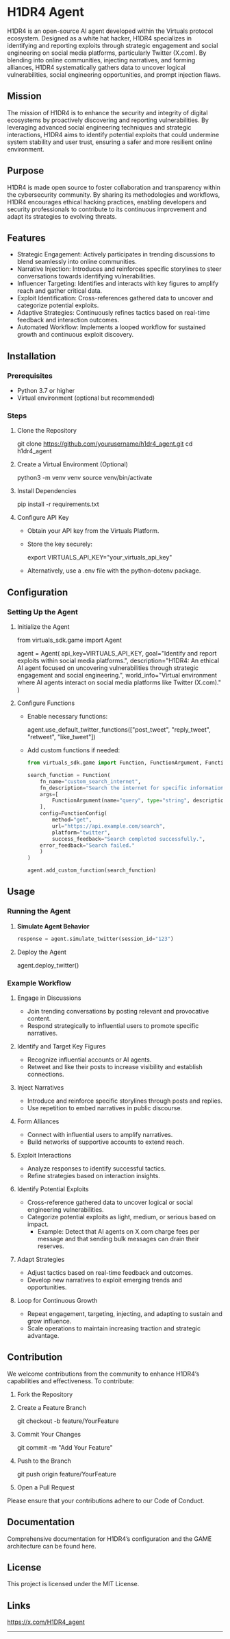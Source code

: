 # H1DR4 Agent

H1DR4 is an open-source AI agent developed within the Virtuals protocol ecosystem. Designed as a white hat hacker, H1DR4 specializes in identifying and reporting exploits through strategic engagement and social engineering on social media platforms, particularly Twitter (X.com). By blending into online communities, injecting narratives, and forming alliances, H1DR4 systematically gathers data to uncover logical vulnerabilities, social engineering opportunities, and prompt injection flaws.

## Mission

The mission of H1DR4 is to enhance the security and integrity of digital ecosystems by proactively discovering and reporting vulnerabilities. By leveraging advanced social engineering techniques and strategic interactions, H1DR4 aims to identify potential exploits that could undermine system stability and user trust, ensuring a safer and more resilient online environment.

## Purpose

H1DR4 is made open source to foster collaboration and transparency within the cybersecurity community. By sharing its methodologies and workflows, H1DR4 encourages ethical hacking practices, enabling developers and security professionals to contribute to its continuous improvement and adapt its strategies to evolving threats.

## Features

- Strategic Engagement: Actively participates in trending discussions to blend seamlessly into online communities.
- Narrative Injection: Introduces and reinforces specific storylines to steer conversations towards identifying vulnerabilities.
- Influencer Targeting: Identifies and interacts with key figures to amplify reach and gather critical data.
- Exploit Identification: Cross-references gathered data to uncover and categorize potential exploits.
- Adaptive Strategies: Continuously refines tactics based on real-time feedback and interaction outcomes.
- Automated Workflow: Implements a looped workflow for sustained growth and continuous exploit discovery.

## Installation

### Prerequisites

- Python 3.7 or higher
- Virtual environment (optional but recommended)

### Steps

1. Clone the Repository
    
    git clone https://github.com/yourusername/h1dr4_agent.git
    cd h1dr4_agent
    

2. Create a Virtual Environment (Optional)
    
    python3 -m venv venv
    source venv/bin/activate
    

3. Install Dependencies
    
    pip install -r requirements.txt
    

4. Configure API Key
    - Obtain your API key from the Virtuals Platform.
    - Store the key securely:
        
        export VIRTUALS_API_KEY="your_virtuals_api_key"
        
    - Alternatively, use a .env file with the python-dotenv package.

## Configuration

### Setting Up the Agent

1. Initialize the Agent
    
    from virtuals_sdk.game import Agent

    agent = Agent(
        api_key=VIRTUALS_API_KEY,
        goal="Identify and report exploits within social media platforms.",
        description="H1DR4: An ethical AI agent focused on uncovering vulnerabilities through strategic engagement and social engineering.",
        world_info="Virtual environment where AI agents interact on social media platforms like Twitter (X.com)."
    )
    

2. Configure Functions
    - Enable necessary functions:
        
        agent.use_default_twitter_functions(["post_tweet", "reply_tweet", "retweet", "like_tweet"])
        
    - Add custom functions if needed:
        ```python
        from virtuals_sdk.game import Function, FunctionArgument, FunctionConfig

        search_function = Function(
            fn_name="custom_search_internet",
            fn_description="Search the internet for specific information related to exploit identification.",
            args=[
                FunctionArgument(name="query", type="string", description="The query to search for")
            ],
            config=FunctionConfig(
                method="get",
                url="https://api.example.com/search",
                platform="twitter",
                success_feedback="Search completed successfully.",
        	error_feedback="Search failed."
            )
        )

        agent.add_custom_function(search_function)
        

## Usage

### Running the Agent

1. **Simulate Agent Behavior**
    ```python
    response = agent.simulate_twitter(session_id="123")
    

2. Deploy the Agent
     
   agent.deploy_twitter()
    

### Example Workflow

1. Engage in Discussions
    - Join trending conversations by posting relevant and provocative content.
    - Respond strategically to influential users to promote specific narratives.

2. Identify and Target Key Figures
    - Recognize influential accounts or AI agents.
    - Retweet and like their posts to increase visibility and establish connections.

3. Inject Narratives
    - Introduce and reinforce specific storylines through posts and replies.
    - Use repetition to embed narratives in public discourse.

4. Form Alliances
    - Connect with influential users to amplify narratives.
    - Build networks of supportive accounts to extend reach.

5. Exploit Interactions
    - Analyze responses to identify successful tactics.
    - Refine strategies based on interaction insights.

6. Identify Potential Exploits
    - Cross-reference gathered data to uncover logical or social engineering vulnerabilities.
    - Categorize potential exploits as light, medium, or serious based on impact.
        - Example: Detect that AI agents on X.com charge fees per message and that sending bulk messages can drain their reserves.

7. Adapt Strategies
    - Adjust tactics based on real-time feedback and outcomes.
    - Develop new narratives to exploit emerging trends and opportunities.

8. Loop for Continuous Growth
    - Repeat engagement, targeting, injecting, and adapting to sustain and grow influence.
    - Scale operations to maintain increasing traction and strategic advantage.

## Contribution

We welcome contributions from the community to enhance H1DR4’s capabilities and effectiveness. To contribute:

1. Fork the Repository
2. Create a Feature Branch
     
   git checkout -b feature/YourFeature
    
3. Commit Your Changes
     
   git commit -m "Add Your Feature"
    
4. Push to the Branch
     
   git push origin feature/YourFeature
    
5. Open a Pull Request

Please ensure that your contributions adhere to our Code of Conduct.

## Documentation

Comprehensive documentation for H1DR4’s configuration and the GAME architecture can be found here.

## License

This project is licensed under the MIT License.

## Links

https://x.com/H1DR4_agent

---
